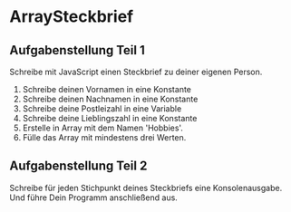 # ArraySteckbrief

## Aufgabenstellung Teil 1
Schreibe mit JavaScript einen Steckbrief zu deiner eigenen Person.
1. Schreibe deinen Vornamen in eine Konstante
2. Schreibe deinen Nachnamen in eine Konstante
3. Schreibe deine Postleizahl in eine Variable
4. Schreibe deine Lieblingszahl in eine Konstante
5. Erstelle in Array mit dem Namen 'Hobbies'.
6. Fülle das Array mit mindestens drei Werten.

## Aufgabenstellung Teil 2
Schreibe für jeden Stichpunkt deines Steckbriefs eine Konsolenausgabe.
Und führe Dein Programm anschließend aus.
